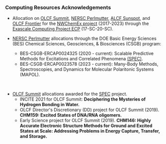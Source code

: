 ### Computing Resources Acknowledgements

- Allocation on [OLCF Summit](https://www.olcf.ornl.gov/summit), [NERSC Perlmutter](https://docs.nersc.gov/systems/perlmutter), [ALCF Sunspot](https://www.alcf.anl.gov/support-center/aurora-sunspot), and [OLCF Frontier](https://www.olcf.ornl.gov/frontier) for the [NWChemEx project](https://nwchemex-project.github.io/NWChemEx) (2017-2023) through the [Exascale Computing Project ECP](https://www.exascaleproject.org) (17-SC-20-SC). 

- [NERSC Perlmutter](https://docs.nersc.gov/systems/perlmutter) allocations through the DOE Basic Energy Sciences (BES) Chemical Sciences, Geosciences, & Biosciences (CSGB) program:
  * BES-CSGB-ERCAP0024325 (2020 - current): Scalable Predictive Methods for Excitations and Correlated Phenomena [(SPEC)](https://spec.labworks.org/home).
  * BES-CSGB-ERCAP0023578 (2023 - current): Many-Body Methods, Spectroscopies, and Dynamics for Molecular Polaritonic Systems (MAPOL).

<br />

- [OLCF Summit](https://www.olcf.ornl.gov/summit) allocations awarded for the [SPEC](https://spec.labworks.org/home) project.
  - INCITE 2021 for OLCF Summit: **Deciphering the Mysteries of Hydrogen Bonding in Water.**
  - OLCF Director's Discretionary (DD) project for OLCF Summit (2019). **CHM159: Excited States of DNA/RNA oligomers.** 
  - Early Science project for OLCF Summit (2019). **CHM146: Highly Accurate Electronic Structure Methods for Ground and Excited States at Scale: Addressing Problems in Energy Capture, Transfer, and Storage.**  
